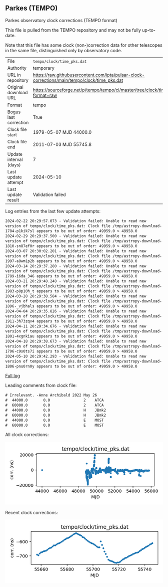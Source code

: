 
## Parkes (TEMPO)

Parkes observatory clock corrections (TEMPO format)

This file is pulled from the TEMPO repository and may not be fully
up-to-date.

Note that this file has some clock (non-)correction data for other
telescopes in the same file, distinguished only by observatory code.

|     |     |
|:--- |:--- |
| File | `tempo/clock/time_pks.dat` |
| Authority | temporary |
| URL in repository | <https://raw.githubusercontent.com/ipta/pulsar-clock-corrections/main/tempo/clock/time_pks.dat> |
| Original download URL | <https://sourceforge.net/p/tempo/tempo/ci/master/tree/clock/time_pks.dat?format=raw> |
| Format | tempo |
| Bogus last correction | True |
| Clock file start | 1979-05-07 MJD 44000.0 |
| Clock file end | 2011-07-03 MJD 55745.8 |
| Update interval (days) | 7 |
| Last update attempt | 2024-05-10 |
| Last update result | Validation failed |

Log entries from the last few update attempts:
```
2024-02-22 20:29:57.073 - Validation failed: Unable to read new version of tempo/clock/time_pks.dat: Clock file /tmp/astropy-download-1784-p1kik7sl appears to be out of order: 49959.0 > 49958.0
2024-02-29 20:29:37.500 - Validation failed: Unable to read new version of tempo/clock/time_pks.dat: Clock file /tmp/astropy-download-1810-sn87ef0r appears to be out of order: 49959.0 > 49958.0
2024-03-07 20:30:02.201 - Validation failed: Unable to read new version of tempo/clock/time_pks.dat: Clock file /tmp/astropy-download-1997-a8wm1p2b appears to be out of order: 49959.0 > 49958.0
2024-03-14 20:29:37.280 - Validation failed: Unable to read new version of tempo/clock/time_pks.dat: Clock file /tmp/astropy-download-1789-i6da_346 appears to be out of order: 49959.0 > 49958.0
2024-03-21 20:29:48.248 - Validation failed: Unable to read new version of tempo/clock/time_pks.dat: Clock file /tmp/astropy-download-1983-p8p10h_t appears to be out of order: 49959.0 > 49958.0
2024-03-28 20:29:38.584 - Validation failed: Unable to read new version of tempo/clock/time_pks.dat: Clock file /tmp/astropy-download-1896-_vjbhals appears to be out of order: 49959.0 > 49958.0
2024-04-04 20:29:35.826 - Validation failed: Unable to read new version of tempo/clock/time_pks.dat: Clock file /tmp/astropy-download-1911-3h73zqv4 appears to be out of order: 49959.0 > 49958.0
2024-04-11 20:29:34.676 - Validation failed: Unable to read new version of tempo/clock/time_pks.dat: Clock file /tmp/astropy-download-1801-4xgnkiau appears to be out of order: 49959.0 > 49958.0
2024-04-18 20:29:38.673 - Validation failed: Unable to read new version of tempo/clock/time_pks.dat: Clock file /tmp/astropy-download-1796-c9s0ts7i appears to be out of order: 49959.0 > 49958.0
2024-05-10 20:29:42.293 - Validation failed: Unable to read new version of tempo/clock/time_pks.dat: Clock file /tmp/astropy-download-1806-pnu0rn0y appears to be out of order: 49959.0 > 49958.0
```
[Full log](https://raw.githubusercontent.com/ipta/pulsar-clock-corrections/main/log/tempo/clock/time_pks.dat.log)

Leading comments from clock file:

    # Irrelevant. -Anne Archibald 2022 May 26
    #  44000.0       0.0               2    ATCA
    #  60000.0       0.0               2    ATCA
    #  44000.0       0.0               H    JBmk2
    #  60000.0       0.0               H    JBmk2
    #  44000.0       0.0               E    MOST
    #  60000.0       0.0               E    MOST



All clock corrections:

![plot of all clock corrections](time_pks.dat.png "All corrections")

Recent clock corrections:

![plot of recent clock corrections](time_pks.dat.short.png "Recent corrections")

